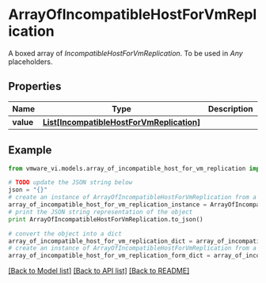 # ArrayOfIncompatibleHostForVmReplication

A boxed array of *IncompatibleHostForVmReplication*. To be used in *Any* placeholders. 

## Properties
Name | Type | Description | Notes
------------ | ------------- | ------------- | -------------
**value** | [**List[IncompatibleHostForVmReplication]**](IncompatibleHostForVmReplication.md) |  | 

## Example

```python
from vmware_vi.models.array_of_incompatible_host_for_vm_replication import ArrayOfIncompatibleHostForVmReplication

# TODO update the JSON string below
json = "{}"
# create an instance of ArrayOfIncompatibleHostForVmReplication from a JSON string
array_of_incompatible_host_for_vm_replication_instance = ArrayOfIncompatibleHostForVmReplication.from_json(json)
# print the JSON string representation of the object
print ArrayOfIncompatibleHostForVmReplication.to_json()

# convert the object into a dict
array_of_incompatible_host_for_vm_replication_dict = array_of_incompatible_host_for_vm_replication_instance.to_dict()
# create an instance of ArrayOfIncompatibleHostForVmReplication from a dict
array_of_incompatible_host_for_vm_replication_form_dict = array_of_incompatible_host_for_vm_replication.from_dict(array_of_incompatible_host_for_vm_replication_dict)
```
[[Back to Model list]](../README.md#documentation-for-models) [[Back to API list]](../README.md#documentation-for-api-endpoints) [[Back to README]](../README.md)



